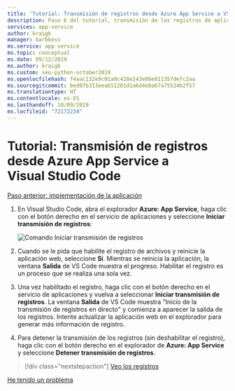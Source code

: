 ```yaml
---
title: 'Tutorial: Transmisión de registros desde Azure App Service a VS Code'
description: Paso 6 del tutorial, transmisión de los registros de aplicación a Visual Studio Code
services: app-service
author: kraigb
manager: barbkess
ms.service: app-service
ms.topic: conceptual
ms.date: 09/12/2019
ms.author: kraigb
ms.custom: seo-python-october2019
ms.openlocfilehash: f4aac132e9c01a0c428e243e06e811357defc2aa
ms.sourcegitcommit: bed07b313eeab51281d1a6d4eba67a75524b2f57
ms.translationtype: HT
ms.contentlocale: es-ES
ms.lasthandoff: 10/09/2019
ms.locfileid: "72172234"
---
```

# <a name="tutorial-stream-logs-from-azure-app-service-into-visual-studio-code"></a>Tutorial: Transmisión de registros desde Azure App Service a Visual Studio Code

[Paso anterior: implementación de la aplicación](tutorial-deploy-app-service-on-linux-05.md)

1. En Visual Studio Code, abra el explorador **Azure: App Service**, haga clic con el botón derecho en el servicio de aplicaciones y seleccione **Iniciar transmisión de registros**:

   ![Comando Iniciar transmisión de registros](media/deploy-azure/start-streaming-logs-command.png)

1. Cuando se le pida que habilite el registro de archivos y reinicie la aplicación web, seleccione **Sí**. Mientras se reinicia la aplicación, la ventana **Salida** de VS Code muestra el progreso. Habilitar el registro es un proceso que se realiza una sola vez.

1. Una vez habilitado el registro, haga clic con el botón derecho en el servicio de aplicaciones y vuelva a seleccionar **Iniciar transmisión de registros**. La ventana **Salida** de VS Code muestra "Inicio de la transmisión de registros en directo" y comienza a aparecer la salida de los registros. Intente actualizar la aplicación web en el explorador para generar más información de registro.

1. Para detener la transmisión de los registros (sin deshabilitar el registro), haga clic con el botón derecho en el explorador de **Azure: App Service** y seleccione **Detener transmisión de registros**.

> [!div class="nextstepaction"]
> [Veo los registros](tutorial-deploy-app-service-on-linux-07.md)

[He tenido un problema](https://www.research.net/r/PWZWZ52?tutorial=vscode-appservice-python&step=06-stream-logs)
